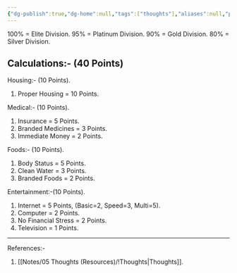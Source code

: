 ```yaml
---
{"dg-publish":true,"dg-home":null,"tags":["thoughts"],"aliases":null,"permalink":"/notes/05-thoughts-resources/living-wealth-status/","dgPassFrontmatter":true,"updated":"2025-05-02T12:30:53.484+05:30"}
---
```


100% = Elite Division.
95% = Platinum Division.
90% = Gold Division.
80% = Silver Division.

## Calculations:- (40 Points)

Housing:- (10 Points).
1. Proper Housing = 10 Points.

Medical:- (10 Points).
1. Insurance = 5 Points.
2. Branded Medicines = 3 Points.
3. Immediate Money = 2 Points.

Foods:- (10 Points).
1. Body Status = 5 Points.
2. Clean Water = 3 Points.
3. Branded Foods = 2 Points.

Entertainment:-(10 Points).
1. Internet = 5 Points, (Basic=2, Speed=3, Multi=5).
2. Computer = 2 Points.
3. No Financial Stress = 2 Points.
4. Television = 1 Points.

---
References:-
1. [[Notes/05 Thoughts (Resources)/!Thoughts\|Thoughts]].